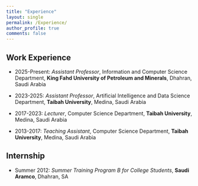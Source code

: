 ```yaml
---
title: "Experience"
layout: single
permalink: /Experience/
author_profile: true
comments: false
---
```


## Work Experience

- 2025-Present: *Assistant Professor*, Information and Computer Science Department, **King Fahd University of Petroleum and Minerals**, Dhahran, Saudi Arabia

- 2023-2025: *Assistant Professor*, Artificial Intelligence and Data Science Department, **Taibah University**, Medina, Saudi Arabia

- 2017-2023: *Lecturer*, Computer Science Department, **Taibah University**, Medina, Saudi Arabia

- 2013-2017: *Teaching Assistant*, Computer Science Department, **Taibah University**, Medina, Saudi Arabia


## Internship

- Summer 2012: *Summer Training Program B for College Students*, **Saudi Aramco**, Dhahran, SA




